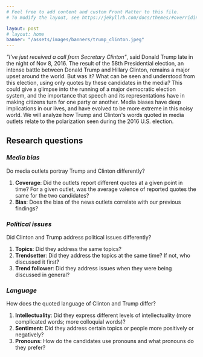 ```yaml
---
# Feel free to add content and custom Front Matter to this file.
# To modify the layout, see https://jekyllrb.com/docs/themes/#overriding-theme-defaults

layout: post
# layout: home
banner: "/assets/images/banners/trump_clinton.jpeg"
---
```

<!-- ## Abstract -->

*"I've just received a call from Secretary Clinton"*, said Donald Trump late in the night of Nov 8, 2016. The result of the 58th Presidential election, an intense battle between Donald Trump and Hillary Clinton, remains a major upset around the world. But was it? What can be seen and understood from this election, using only quotes by these candidates in the media? This could give a glimpse into the running of a major democratic election system, and the importance that speech and its representations have in making citizens turn for one party or another. Media biases have deep implications in our lives, and have evolved to be more extreme in this noisy world. We will analyze how Trump and Clinton's words quoted in media outlets relate to the polarization seen during the 2016 U.S. election.

## Research questions

### _Media bias_
Do media outlets portray Trump and Clinton differently?

1. **Coverage**: Did the outlets report different quotes at a given point in time? For a given outlet, was the average valence of reported quotes the same for the two candidates?
2. **Bias**: Does the bias of the news outlets correlate with our previous findings?

### _Political issues_
Did Clinton and Trump address political issues differently?

1. **Topics**: Did they address the same topics?
2. **Trendsetter**: Did they address the topics at the same time? If not, who discussed it first?
3. **Trend follower**: Did they address issues when they were being discussed in general?

### _Language_
How does the quoted language of Clinton and Trump differ?

1. **Intellectuality**: Did they express different levels of intellectuality (more complicated words; more colloquial words)?
2. **Sentiment**: Did they address certain topics or people more positively or negatively?
3. **Pronouns**: How do the candidates use pronouns and what pronouns do they prefer?

